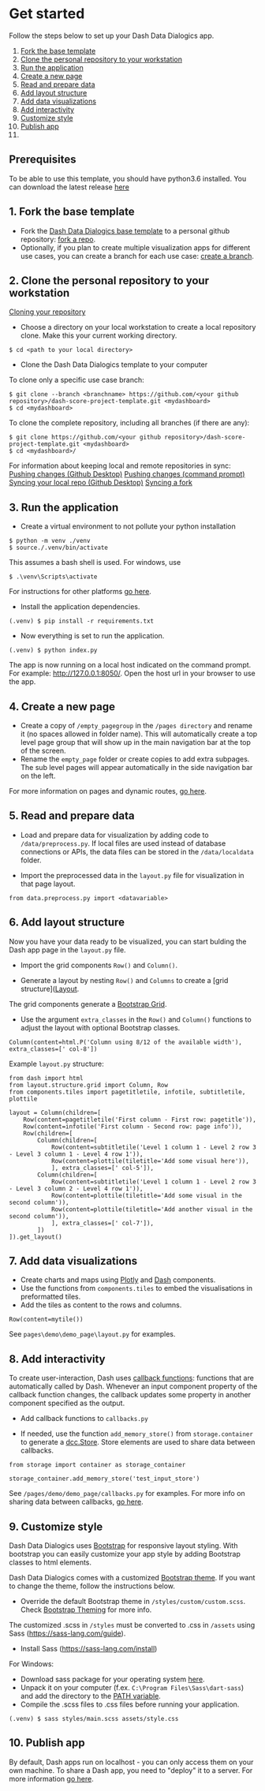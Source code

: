 # Get started

Follow the steps below to set up your Dash Data Dialogics app.
1. [Fork the base template](#1_fork)
2. [Clone the personal repository to your workstation](#2_clone)
3. [Run the application](#3_run)
4. [Create a new page](#4_createpage)
5. [Read and prepare data](#5_preprocess)
6. [Add layout structure](#6_grid)
7. [Add data visualizations](#7_visualize)
8. [Add interactivity](#8_callbacks)
9. [Customize style](#9_style)
9. [Publish app](#10_publish)
10. 
## Prerequisites

To be able to use this template, you should have python3.6 installed. You can download the latest release [here](https://www.python.org/downloads/release/python-368/)

## 1. Fork the base template<a id='1_fork'></a>

* Fork the [Dash Data Dialogics base template](https://github.com/lab9k/dash-score-project-template) to a
personal github repository: [fork a repo](https://docs.github.com/en/get-started/quickstart/fork-a-repo#forking-a-repository).
* Optionally, if you plan to create multiple visualization apps for different use cases, you can create a branch for each use case:
[create a branch](https://docs.github.com/en/pull-requests/collaborating-with-pull-requests/proposing-changes-to-your-work-with-pull-requests/creating-and-deleting-branches-within-your-repository).

## 2. Clone the personal repository to your workstation<a id='2_clone'></a>

[Cloning your repository](https://docs.github.com/en/get-started/quickstart/fork-a-repo#cloning-your-forked-repository)

* Choose a directory on your local workstation to create a local repository clone. Make this your current working directory.

```shell
$ cd <path to your local directory>
```

* Clone the Dash Data Dialogics template to your computer

To clone only a specific use case branch:
```shell
$ git clone --branch <branchname> https://github.com/<your github repository>/dash-score-project-template.git <mydashboard>
$ cd <mydashboard>
```

To clone the complete repository, including all branches (if there are any):
```shell
$ git clone https://github.com/<your github repository>/dash-score-project-template.git <mydashboard>
$ cd <mydashboard>/
```

For information about keeping local and remote repositories in sync:
[Pushing changes (Github Desktop)](https://docs.github.com/en/desktop/contributing-and-collaborating-using-github-desktop/making-changes-in-a-branch/pushing-changes-to-github)
[Pushing changes (command prompt)](https://docs.github.com/en/get-started/using-git/pushing-commits-to-a-remote-repository)
[Syncing your local repo (Github Desktop)](https://docs.github.com/en/desktop/contributing-and-collaborating-using-github-desktop/keeping-your-local-repository-in-sync-with-github/syncing-your-branch)
[Syncing a fork](https://docs.github.com/en/pull-requests/collaborating-with-pull-requests/working-with-forks/syncing-a-fork)

## 3. Run the application<a id='3_run'></a>

* Create a virtual environment to not pollute your python installation

```shell
$ python -m venv ./venv
$ source./.venv/bin/activate
```
This assumes a bash shell is used. For windows, use

```shell
$ .\venv\Scripts\activate
```
For instructions for other platforms [go here](https://docs.python.org/3/library/venv.html).

* Install the application dependencies.

```shell
(.venv) $ pip install -r requirements.txt
```

* Now everything is set to run the application.

```shell
(.venv) $ python index.py
```

The app is now running on a local host indicated on the command prompt. For example: http://127.0.0.1:8050/.
Open the host url in your browser to use the app.

## 4. Create a new page<a id='4_createpage'></a>

* Create a copy of `/empty_pagegroup` in the `/pages directory` and rename it (no spaces allowed in folder name).
This will automatically create a top level page group that will show up in the main navigation bar at the top of the screen.
* Rename the `empty_page` folder or create copies to add extra subpages.
The sub level pages will appear automatically in the side navigation bar on the left.

For more information on pages and dynamic routes, [go here](./32_routes.md).

## 5. Read and prepare data<a id='5_preprocess'></a>

* Load and prepare data for visualization by adding code to `/data/preprocess.py`.
If local files are used instead of database connections or APIs, the data files can be stored in the `/data/localdata` folder.

* Import the preprocessed data in the `layout.py` file for visualization in that page layout.

```
from data.preprocess.py import <datavariable>
```

## 6. Add layout structure<a id='6_grid'></a>

Now you have your data ready to be visualized, you can start bulding the Dash app page in the `layout.py` file.

* Import the grid components `Row()` and `Column()`.

* Generate a layout by nesting `Row()` and `Columns` to create a [grid structure]([Layout](./33_layout.md).

The grid components generate a [Bootstrap Grid](https://getbootstrap.com/docs/4.0/layout/grid/).

* Use the argument `extra_classes` in the `Row()` and `Column()` functions to adjust the layout with optional Bootstrap classes.

```
Column(content=html.P('Column using 8/12 of the available width'), extra_classes=[' col-8'])
```

Example `layout.py` structure:
```
from dash import html
from layout.structure.grid import Column, Row
from components.tiles import pagetitletile, infotile, subtitletile, plottile

layout = Column(children=[
    Row(content=pagetitletile('First column - First row: pagetitle')),
    Row(content=infotile('First column - Second row: page info')),
    Row(children=[
        Column(children=[
            Row(content=subtitletile('Level 1 column 1 - Level 2 row 3 - Level 3 column 1 - Level 4 row 1')),
            Row(content=plottile(tiletitle='Add some visual here')),
            ], extra_classes=[' col-5']),
        Column(children=[
            Row(content=subtitletile('Level 1 column 1 - Level 2 row 3 - Level 3 column 2 - Level 4 row 1')),
            Row(content=plottile(tiletitle='Add some visual in the second column')),
            Row(content=plottile(tiletitle='Add another visual in the second column')),
            ], extra_classes=[' col-7']),
        ])
]).get_layout()
```

## 7. Add data visualizations<a id='7_visualize'></a>

* Create charts and maps using [Plotly](https://plotly.com/python/) and [Dash](https://dash.gallery/Portal/) components.
* Use the functions from `components.tiles` to embed the visualisations in preformatted tiles.
* Add the tiles as content to the rows and columns.
```
Row(content=mytile())
```

See `pages\demo\demo_page\layout.py` for examples.

## 8. Add interactivity<a id='8_callbacks'></a>

To create user-interaction, Dash uses [callback functions](https://dash.plotly.com/basic-callbacks): functions that are
automatically called by Dash. Whenever an input component property of the callback function changes, the callback updates some property
in another component specified as the output.

* Add callback functions to `callbacks.py`

* If needed, use the function `add_memory_store()` from `storage.container` to generate
a [dcc.Store](https://dash.plotly.com/dash-core-components/store).
Store elements are used to share data between callbacks.

```
from storage import container as storage_container

storage_container.add_memory_store('test_input_store')
```

See `/pages/demo/demo_page/callbacks.py` for examples.
For more info on sharing data between callbacks, [go here](https://dash.plotly.com/sharing-data-between-callbacks).


## 9. Customize style<a id='9_style'></a>

Dash Data Dialogics uses [Bootstrap](https://getbootstrap.com/) for responsive layout styling.
With bootstrap you can easily customize your app style by adding Bootstrap classes to html elements.

Dash Data Dialogics comes with a customized [Bootstrap theme](https://getbootstrap.com/docs/4.0/getting-started/theming/).
If you want to change the theme, follow the instructions below.

* Override the default Bootstrap theme in `/styles/custom/custom.scss`. Check [Bootstrap Theming](https://getbootstrap.com/docs/4.0/getting-started/theming/) for more info.

The customized .scss in `/styles` must be converted to .css in `/assets` using Sass (https://sass-lang.com/guide).
* Install Sass (https://sass-lang.com/install)

For Windows:
* Download sass package for your operating system [here](https://github.com/sass/dart-sass/releases/tag/1.49.9).
* Unpack it on your computer (f.ex. `C:\Program Files\Sass\dart-sass`) and add the directory to the [PATH variable](https://katiek2.github.io/path-doc/).
* Compile the .scss files to .css files before running your application.

```shell
(.venv) $ sass styles/main.scss assets/style.css
```

## 10. Publish app<a id='10_publish'></a>

By default, Dash apps run on localhost - you can only access them on your own machine. To share a Dash app, you need to "deploy" it to a server. 
For more information [go here](https://dash.plotly.com/deployment). 










